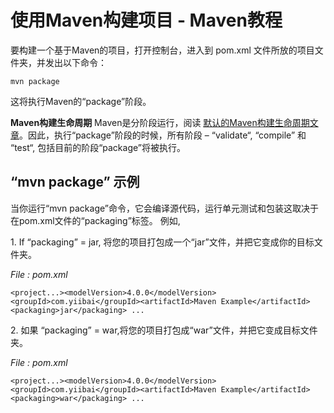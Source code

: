 # 使用Maven构建项目 - Maven教程

要构建一个基于Maven的项目，打开控制台，进入到 pom.xml 文件所放的项目文件夹，并发出以下命令：

```
mvn package
```

这将执行Maven的“package”阶段。

**Maven构建生命周期**
Maven是分阶段运行，阅读 [默认的Maven构建生命周期文章](http://maven.apache.org/guides/introduction/introduction-to-the-lifecycle.html)。因此，执行“package”阶段的时候，所有阶段 – “validate“, “compile” 和 “test“, 包括目前的阶段“package”将被执行。

## “mvn package” 示例

当你运行“mvn package”命令，它会编译源代码，运行单元测试和包装这取决于在pom.xml文件的“packaging”标签。 例如,

1\. If “packaging” = jar, 将您的项目打包成一个“jar”文件，并把它变成你的目标文件夹。

_File : pom.xml_

```
<project...><modelVersion>4.0.0</modelVersion><groupId>com.yiibai</groupId><artifactId>Maven Example</artifactId><packaging>jar</packaging> ...
```

2\. 如果 “packaging” = war,将您的项目打包成“war”文件，并把它变成目标文件夹。

_File : pom.xml_

```
<project...><modelVersion>4.0.0</modelVersion><groupId>com.yiibai</groupId><artifactId>Maven Example</artifactId><packaging>war</packaging> ...
```

